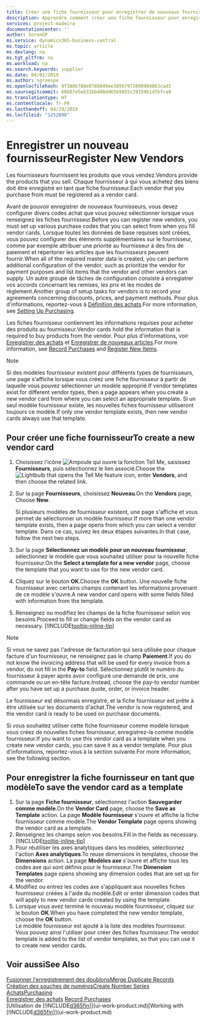 ```yaml
---
title: Créer une fiche fournisseur pour enregistrer de nouveaux fournisseurs | Microsoft Docs
description: Apprendre comment créer une fiche fournisseur pour enregistrer un nouveau fournisseur.
services: project-madeira
documentationcenter: ''
author: SorenGP
ms.service: dynamics365-business-central
ms.topic: article
ms.devlang: na
ms.tgt_pltfrm: na
ms.workload: na
ms.search.keywords: supplier
ms.date: 04/01/2019
ms.author: sgroespe
ms.openlocfilehash: 9f388b788e8788049ee30567972090984063cad1
ms.sourcegitcommit: 60b87e5eb32bb408dd65b9855c29159b1dfbfca8
ms.translationtype: HT
ms.contentlocale: fr-FR
ms.lasthandoff: 04/29/2019
ms.locfileid: "1252898"
---
```

# <a name="register-new-vendors"></a><span data-ttu-id="c6ada-103">Enregistrer un nouveau fournisseur</span><span class="sxs-lookup"><span data-stu-id="c6ada-103">Register New Vendors</span></span>
<span data-ttu-id="c6ada-104">Les fournisseurs fournissent les produits que vous vendez.</span><span class="sxs-lookup"><span data-stu-id="c6ada-104">Vendors provide the products that you sell.</span></span> <span data-ttu-id="c6ada-105">Chaque fournisseur à qui vous achetez des biens doit être enregistré en tant que fiche fournisseur.</span><span class="sxs-lookup"><span data-stu-id="c6ada-105">Each vendor that you purchase from must be registered as a vendor card.</span></span>

<span data-ttu-id="c6ada-106">Avant de pouvoir enregistrer de nouveaux fournisseurs, vous devez configurer divers codes achat que vous pouvez sélectionner lorsque vous renseignez les fiches fournisseur.</span><span class="sxs-lookup"><span data-stu-id="c6ada-106">Before you can register new vendors, you must set up various purchase codes that you can select from when you fill vendor cards.</span></span> <span data-ttu-id="c6ada-107">Lorsque toutes les données de base requises sont créées, vous pouvez configurer des éléments supplémentaires sur le fournisseur, comme par exemple attribuer une priorité au fournisseur à des fins de paiement et répertorier les articles que les fournisseurs peuvent fournir.</span><span class="sxs-lookup"><span data-stu-id="c6ada-107">When all of the required master data is created, you can perform additional configuration of the vendor, such as prioritize the vendor for payment purposes and list items that the vendor and other vendors can supply.</span></span> <span data-ttu-id="c6ada-108">Un autre groupe de tâches de configuration consiste à enregistrer vos accords concernant les remises, les prix et les modes de règlement.</span><span class="sxs-lookup"><span data-stu-id="c6ada-108">Another group of setup tasks for vendors is to record your agreements concerning discounts, prices, and payment methods.</span></span> <span data-ttu-id="c6ada-109">Pour plus d'informations, reportez-vous à [Définition des achats](purchasing-setup-purchasing.md).</span><span class="sxs-lookup"><span data-stu-id="c6ada-109">For more information, see [Setting Up Purchasing](purchasing-setup-purchasing.md).</span></span>

<span data-ttu-id="c6ada-110">Les fiches fournisseur contiennent les informations requises pour acheter des produits au fournisseur.</span><span class="sxs-lookup"><span data-stu-id="c6ada-110">Vendor cards hold the information that is required to buy products from the vendor.</span></span> <span data-ttu-id="c6ada-111">Pour plus d'informations, voir [Enregistrer des achats](purchasing-how-record-purchases.md) et [Enregistrer de nouveaux articles](inventory-how-register-new-items.md).</span><span class="sxs-lookup"><span data-stu-id="c6ada-111">For more information, see [Record Purchases](purchasing-how-record-purchases.md) and [Register New Items](inventory-how-register-new-items.md).</span></span>

> [!NOTE]  
>   <span data-ttu-id="c6ada-112">Si des modèles fournisseur existent pour différents types de fournisseurs, une page s'affiche lorsque vous créez une fiche fournisseur à partir de laquelle vous pouvez sélectionner un modèle approprié.</span><span class="sxs-lookup"><span data-stu-id="c6ada-112">If vendor templates exist for different vendor types, then a page appears when you create a new vendor card from where you can select an appropriate template.</span></span> <span data-ttu-id="c6ada-113">Si un seul modèle fournisseur existe, les nouvelles fiches fournisseur utiliseront toujours ce modèle.</span><span class="sxs-lookup"><span data-stu-id="c6ada-113">If only one vendor template exists, then new vendor cards always use that template.</span></span>

## <a name="to-create-a-new-vendor-card"></a><span data-ttu-id="c6ada-114">Pour créer une fiche fournisseur</span><span class="sxs-lookup"><span data-stu-id="c6ada-114">To create a new vendor card</span></span>
1. <span data-ttu-id="c6ada-115">Choisissez l'icône ![Ampoule qui ouvre la fonction Tell Me](media/ui-search/search_small.png "Dites-moi ce que vous voulez faire"), saisissez **Fournisseurs**, puis sélectionnez le lien associé.</span><span class="sxs-lookup"><span data-stu-id="c6ada-115">Choose the ![Lightbulb that opens the Tell Me feature](media/ui-search/search_small.png "Tell me what you want to do") icon, enter **Vendors**, and then choose the related link.</span></span>  
2. <span data-ttu-id="c6ada-116">Sur la page **Fournisseurs**, choisissez **Nouveau**.</span><span class="sxs-lookup"><span data-stu-id="c6ada-116">On the **Vendors** page, Choose **New**.</span></span>

    <span data-ttu-id="c6ada-117">Si plusieurs modèles de fournisseur existent, une page s'affiche et vous permet de sélectionner un modèle fournisseur.</span><span class="sxs-lookup"><span data-stu-id="c6ada-117">If more than one vendor template exists, then a page opens from which you can select a vendor template.</span></span> <span data-ttu-id="c6ada-118">Dans ce cas, suivez les deux étapes suivantes.</span><span class="sxs-lookup"><span data-stu-id="c6ada-118">In that case, follow the next two steps.</span></span>
3. <span data-ttu-id="c6ada-119">Sur la page **Sélectionnez un modèle pour un nouveau fournisseur**, sélectionnez le modèle que vous souhaitez utiliser pour la nouvelle fiche fournisseur.</span><span class="sxs-lookup"><span data-stu-id="c6ada-119">On the **Select a template for a new vendor** page, choose the template that you want to use for the new vendor card.</span></span>
4. <span data-ttu-id="c6ada-120">Cliquez sur le bouton **OK**.</span><span class="sxs-lookup"><span data-stu-id="c6ada-120">Choose the **OK** button.</span></span> <span data-ttu-id="c6ada-121">Une nouvelle fiche fournisseur avec certains champs contenant les informations provenant de ce modèle s'ouvre.</span><span class="sxs-lookup"><span data-stu-id="c6ada-121">A new vendor card opens with some fields filled with information from the template.</span></span>
5. <span data-ttu-id="c6ada-122">Renseignez ou modifiez les champs de la fiche fournisseur selon vos besoins.</span><span class="sxs-lookup"><span data-stu-id="c6ada-122">Proceed to fill or change fields on the vendor card as necessary.</span></span> [!INCLUDE[tooltip-inline-tip](includes/tooltip-inline-tip_md.md)]

> [!NOTE]  
>   <span data-ttu-id="c6ada-123">Si vous ne savez pas l'adresse de facturation qui sera utilisée pour chaque facture d'un fournisseur, ne renseignez pas le champ **Paiement**.</span><span class="sxs-lookup"><span data-stu-id="c6ada-123">If you do not know the invoicing address that will be used for every invoice from a vendor, do not fill in the **Pay-to** field.</span></span> <span data-ttu-id="c6ada-124">Sélectionnez plutôt le numéro du fournisseur à payer après avoir configuré une demande de prix, une commande ou un en-tête facture.</span><span class="sxs-lookup"><span data-stu-id="c6ada-124">Instead, choose the pay-to vendor number after you have set up a purchase quote, order, or invoice header.</span></span>

<span data-ttu-id="c6ada-125">Le fournisseur est désormais enregistré, et la fiche fournisseur est prête à être utilisée sur les documents d'achat.</span><span class="sxs-lookup"><span data-stu-id="c6ada-125">The vendor is now registered, and the vendor card is ready to be used on purchase documents.</span></span>

<span data-ttu-id="c6ada-126">Si vous souhaitez utiliser cette fiche fournisseur comme modèle lorsque vous créez de nouvelles fiches fournisseur, enregistrez-la comme modèle fournisseur.</span><span class="sxs-lookup"><span data-stu-id="c6ada-126">If you want to use this vendor card as a template when you create new vendor cards, you can save it as a vendor template.</span></span> <span data-ttu-id="c6ada-127">Pour plus d'informations, reportez-vous à la section suivante.</span><span class="sxs-lookup"><span data-stu-id="c6ada-127">For more information, see the following section.</span></span>

## <a name="to-save-the-vendor-card-as-a-template"></a><span data-ttu-id="c6ada-128">Pour enregistrer la fiche fournisseur en tant que modèle</span><span class="sxs-lookup"><span data-stu-id="c6ada-128">To save the vendor card as a template</span></span>
1. <span data-ttu-id="c6ada-129">Sur la page **Fiche fournisseur**, sélectionnez l'action **Sauvegarder comme modèle**.</span><span class="sxs-lookup"><span data-stu-id="c6ada-129">On the **Vendor Card** page, choose the **Save as Template** action.</span></span> <span data-ttu-id="c6ada-130">La page **Modèle fournisseur** s'ouvre et affiche la fiche fournisseur comme modèle.</span><span class="sxs-lookup"><span data-stu-id="c6ada-130">The **Vendor Template** page opens showing the vendor card as a template.</span></span>
2. <span data-ttu-id="c6ada-131">Renseignez les champs selon vos besoins.</span><span class="sxs-lookup"><span data-stu-id="c6ada-131">Fill in the fields as necessary.</span></span> [!INCLUDE[tooltip-inline-tip](includes/tooltip-inline-tip_md.md)]
3. <span data-ttu-id="c6ada-132">Pour réutiliser les axes analytiques dans les modèles, sélectionnez l'action **Axes analytiques**.</span><span class="sxs-lookup"><span data-stu-id="c6ada-132">To reuse dimensions in templates, choose the **Dimensions** action.</span></span> <span data-ttu-id="c6ada-133">La page **Modèles axe** s'ouvre et affiche tous les codes axe qui sont définis pour le fournisseur.</span><span class="sxs-lookup"><span data-stu-id="c6ada-133">The **Dimension Templates** page opens showing any dimension codes that are set up for the vendor.</span></span>
4. <span data-ttu-id="c6ada-134">Modifiez ou entrez les codes axe s'appliquant aux nouvelles fiches fournisseur créées à l'aide du modèle.</span><span class="sxs-lookup"><span data-stu-id="c6ada-134">Edit or enter dimension codes that will apply to new vendor cards created by using the template.</span></span>
5. <span data-ttu-id="c6ada-135">Lorsque vous avez terminé le nouveau modèle fournisseur, cliquez sur le bouton **OK**.</span><span class="sxs-lookup"><span data-stu-id="c6ada-135">When you have completed the new vendor template, choose the **OK** button.</span></span>  
   <span data-ttu-id="c6ada-136">Le modèle fournisseur est ajouté à la liste des modèles fournisseur. Vous pouvez ainsi l'utiliser pour créer des fiches fournisseur.</span><span class="sxs-lookup"><span data-stu-id="c6ada-136">The vendor template is added to the list of vendor templates, so that you can use it to create new vendor cards.</span></span>

## <a name="see-also"></a><span data-ttu-id="c6ada-137">Voir aussi</span><span class="sxs-lookup"><span data-stu-id="c6ada-137">See Also</span></span>
[<span data-ttu-id="c6ada-138">Fusionner l'enregistrement des doublons</span><span class="sxs-lookup"><span data-stu-id="c6ada-138">Merge Duplicate Records</span></span>](sales-how-merge-duplicate-records.md)  
[<span data-ttu-id="c6ada-139">Création des souches de numéros</span><span class="sxs-lookup"><span data-stu-id="c6ada-139">Create Number Series</span></span>](ui-create-number-series.md)  
[<span data-ttu-id="c6ada-140">Achats</span><span class="sxs-lookup"><span data-stu-id="c6ada-140">Purchasing</span></span>](purchasing-manage-purchasing.md)  
<span data-ttu-id="c6ada-141">[Enregistrer des achats](purchasing-how-record-purchases.md) </span><span class="sxs-lookup"><span data-stu-id="c6ada-141">[Record Purchases](purchasing-how-record-purchases.md) </span></span>  
<span data-ttu-id="c6ada-142">[Utilisation de [!INCLUDE[d365fin](includes/d365fin_md.md)]](ui-work-product.md)</span><span class="sxs-lookup"><span data-stu-id="c6ada-142">[Working with [!INCLUDE[d365fin](includes/d365fin_md.md)]](ui-work-product.md)</span></span>  
